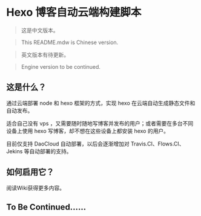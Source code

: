 # Hexo 博客自动云端构建脚本

> 这是中文版本。

> This README.mdw is Chinese version.

> 英文版本有待更新。

> Engine version to be continued.

## 这是什么？

通过云端部署 node 和 hexo 框架的方式，实现 hexo 在云端自动生成静态文件和自动发布。

适合自己没有 vps ，又需要随时随地写博客并发布的用户；或者需要在多台不同设备上使用 hexo 写博客，却不想在这些设备上都安装 hexo 的用户。

目前仅支持 DaoCloud 自动部署，以后会逐渐增加对 Travis.CI、Flows.CI、Jekins 等自动部署的支持。

## 如何启用它？
阅读Wiki获得更多内容。

## To Be Continued......
